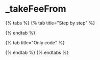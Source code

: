 # \_takeFeeFrom

{% tabs %}
{% tab title="Step by step" %}

{% endtab %}

{% tab title="Only code" %}

{% endtab %}
{% endtabs %}

